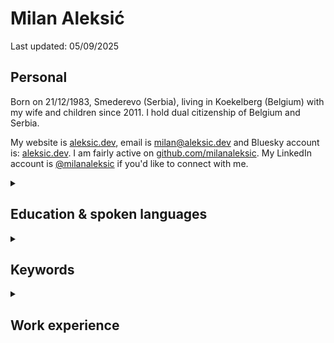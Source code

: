 # Milan Aleksić

Last updated: 05/09/2025

## Personal

Born on 21/12/1983, Smederevo (Serbia), living in Koekelberg (Belgium) with my wife and children since 2011. I hold dual citizenship of Belgium and Serbia.

My website is [aleksic.dev](https://aleksic.dev), email is [milan@aleksic.dev](mailto:milan@aleksic.dev) and Bluesky account is: [aleksic.dev](https://bsky.app/profile/aleksic.dev).
I am fairly active on [github.com/milanaleksic](https://github.com/milanaleksic). My LinkedIn account is [@milanaleksic](https://www.linkedin.com/in/milanaleksic) if you'd like to connect with me.

<details><summary><h2>Education & spoken languages</h2></summary>

Dipl. Ing. Computer Science & Engineering (2008) from the *University of Belgrade* (Serbia), Faculty of Electrical Engineering (ETF). “NARIC – Vlaanderen” [recognized my diploma as M.Sc.](https://aleksic.dev/public/cv-nostrification.pdf).

I speak the following languages: **Serbian** (mother tongue), **English** (fluent), **Dutch** ([C1 Effectiveness 1](https://aleksic.dev/public/cefr_en_overzicht_nt2_aanbod.pdf)), **French** (A2, basic level)

</details>

<details><summary><h2>Keywords</h2></summary>

Java, Go, AWS, Python, PostgreSQL, MySQL

</details>

<details><summary><h2>Work experience</h2></summary>

<details><summary><h3>[2020-...] Senior Software Engineer @ Soda (remote; HQ in Brussels, Belgium)</h3></summary>

Backend founding engineer of Soda, working on Soda Cloud SaaS. Programming languages I used were Java, Python and Go.

Became the company’s go-to backend engineer and MySQL performance guy. Helped scale the company 100x in both customers and revenue over 5 years, all without high-profile incidents of the Soda Cloud product.

Had a multi-hat impact on the organization through domain, infrastructure, and system design. Some of the most prominent features I worked on were Vault Decrypter Service, Guardian Service, Soda Kubernetes Agent, various in-house frameworks for authorization, feature gates, notification rules, database, dependency injection, backend configuration management, OpenAPI code generator, etc.

I also envisioned and developed an internal admin & devops CLI tool (`dopy` / `dogo`) for automating many painful DevOps tasks. v1 was in Python, v2 in Go (integrating APIs from AWS, Okta, Datadog, Kubernetes, Soda Cloud Admin API, Github).

</details>

<details><summary><h3>[2017-2020] Expert Software Engineer @ TomTom (Ghent, Belgium)</h3></summary>

#### MPU Core Coverage Creation & Extension Team

- *MLF library*: authored code-generated Java wrapper around GDAL OpenFileGDB (later extended to PostGIS and GeoPackage).
  - Custom ANTLR grammar for extended validation and Python/Markdown doc generator
- *Sinatra*: Led migration of a complex process into AWS for GIS source data digestion
  - PostgreSQL RDS, Spring Boot 2, SQS, ECS, Terraform, Vue.js
- *Pupin*: created machine learning cloud service for data classification (plural junctions problem)
  - Training: PostGIS, Python, Scikit-Learn, XGBoost, (Geo)Pandas, Jupyter
  - Online+Batch prediction: Terraform / AWS ECS, Spring Boot 2, XGBoost
- *Dumbo*: migration of internal heavily used batch processing tool into the cloud
  - AWS Batch, ECS, PostgreSQL, S3, X-Ray; Spring Boot 2, Terraform, Python, Jenkins

#### Hermes team

- *Nozem*: always-up-to-date OpenStreetMap ingestion service into core TomTom data layer: Kafka, PostgreSQL, Python, Spring Boot, Jenkins
- *Lego*: automated OpenStreetMap features ingestion: k8s, Python, Java, QGIS plugins

</details>

<details><summary><h3>[2013-2017] {Senior, Lead} Software Engineer @ Basware (Aalst, Belgium)</h3></summary>

Projects:

- *Basware Network Portal*: Full-stack development role on online and internal services
  - Tech stack: Play2, Scala, Java8, MongoDB, Spring, Chef, Go
  - Rewritten core validation business rules implementation (Java)
- *Basware e-Archiving*: DevOps lead-in-charge and one of lead developers
  - Tech stack: CloudFormation, Jenkins, Bash, AWS CLI
  - Cloud stack: Java Lambda functions, API GW, S3, DynamoDB, SQS, Splunk
- *Norsu* (Groovy, Cucumber, Gradle): Cross-systems end-to-end testing
- Business Metrics dashboards (Akka and Dashing.io)
- Migration of legacy Resin applications to Tomcat cluster
  - Oracle, JSP, RMI, Ant, Tomcat, Apache2
- *HAL9000* (Go): Flowdock bot (CI/CD automation helper for 100+ developers)

</details>

<details><summary><h3>[2006-2013] Previous work experience</h3></summary>

<p><footer>Reach out for a chat if you'd like more details about anything listed here.</footer></p>

**2014**: Freelance Consultant (remote) @ Gtech UK (*Brussels, Belgium*)

**2011-2013**: Software consultant @ Cronos (Belgium) (*Brussels, Belgium*)

**2009-2011**: Software Engineer II @ Gtech G2 Sports Betting (*Belgrade, Serbia*)

**2007-2009**: Java Developer @ Arius (*Belgrade, Serbia*)

**2006**: Intern software developer @ ESAProjekt (*Katowice, Poland*)

</details>

<details><summary><h2>Selected open source projects</h2></summary>

- **Advent of Code 2023** (Zig): [github.com/milanaleksic/adventofcode2023](https://github.com/milanaleksic/adventofcode2023)
- **Advent of Code 2018** (Go): [github.com/milanaleksic/adventofcode2018](https://github.com/milanaleksic/adventofcode2018)
- **Personal Web site** (Hugo, Cloudflare Pages): [github.com/milanaleksic/aleksic.dev](https://github.com/milanaleksic/aleksic.dev)

</details>

<details><summary><h2>Selected closed source personal projects</h2></summary>

- **Home Laboratory**: Hybrid cluster connected via Tailscale  ARM/AMD, RPis/NUC, Proxmox/Synology NAS, home/Oracle Cloud. Uses Ansible for setup and Kubernetes (k3s) for container scheduling (40+ services: Gitea, Minecraft, yarr, etc.). Deep monitoring via Grafana Stack and Prometheus. Migrated away from Nomad in 2025.
- **Thought Train** (Go, PostgreSQL, NATS, htmx) My main side project – a distributed service for feature-rich web page content extraction, note-taking, and book annotation. Uses an ANTLR search query grammar, R2 as object storage, with mobile apps (Flutter for Android/iOS), and a Chrome Extension (Svelte).
- **Novinarnica** (Go): Content crawler and CBR packager for magazines.
- **kube-home-dns** (Go): k8s controller thay is at the same time: home DNS server, NextDNS forwarder, Cloudflare DNS record syncer and Caddy config provider for k8s-free DMZ ingress

</details>
